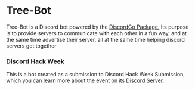 # Tree-Bot
Tree-Bot Is a Discord bot powered by the [DiscordGo Package.](https://github.com/bwmarrin/discordgo) Its purpose is to provide servers to communicate with each other in a fun way, and at the same time advertise their server, all at the same time helping discord servers get together


### Discord Hack Week
This is a bot created as a submission to Discord Hack Week Submission, which you can learn more about the event on its [Discord Server.](https://discordapp.com/invite/hackweek)

